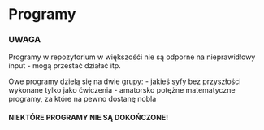 # Programy

### UWAGA

Programy w repozytorium w większośći nie są odporne na
nieprawidłowy input - mogą przestać działać itp.

Owe programy dzielą się na dwie grupy:
    - jakieś syfy bez przyszłości wykonane tylko jako ćwiczenia
    - amatorsko potężne matematyczne programy, za które na pewno dostanę nobla

#### NIEKTÓRE PROGRAMY NIE SĄ DOKOŃCZONE!
